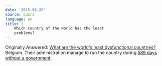```yaml
---
date: '2015-08-28'
source: quora
language: en
title: |
    Which country of the world has the least
    problems?
---
```


Originally Answered: [What are the world\'s least dysfunctional
countries?](http://quora.com/What-are-the-worlds-least-dysfunctional-countries?no_redirect=1)Belgium.
Their administration manage to run the country during [589 days without
a
government](http://www.washingtonpost.com/blogs/answer-sheet/wp/2013/10/01/589-days-with-no-elected-government-what-happened-in-belgium/).
